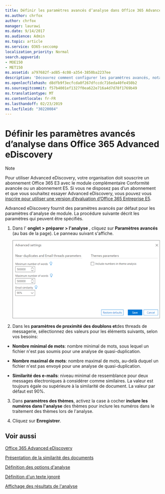 ```yaml
---
title: Définir les paramètres avancés d’analyse dans Office 365 Advanced eDiscovery
ms.author: chrfox
author: chrfox
manager: laurawi
ms.date: 9/14/2017
ms.audience: Admin
ms.topic: article
ms.service: O365-seccomp
localization_priority: Normal
search.appverid:
- MOE150
- MET150
ms.assetid: a797682f-ad85-4c08-a354-3850ba2237ee
description: 'Découvrez comment configurer les paramètres avancés, notamment les doublons, les threads de messagerie et les thèmes, pour le processus Analyze dans Office 365 Advanced eDiscovery. '
ms.openlocfilehash: d8dfb9f3ecfcda0f267dfccdc716eda40fe450b2
ms.sourcegitcommit: f57b4001ef1327f0ea622e716a4d7d78f1769b49
ms.translationtype: MT
ms.contentlocale: fr-FR
ms.lasthandoff: 02/23/2019
ms.locfileid: "30220084"
---
```

# <a name="set-analyze-advanced-settings-in-office-365-advanced-ediscovery"></a>Définir les paramètres avancés d’analyse dans Office 365 Advanced eDiscovery

> [!NOTE]
> Pour utiliser Advanced eDiscovery, votre organisation doit souscrire un abonnement Office 365 E3 avec le module complémentaire Conformité avancée ou un abonnement E5. Si vous ne disposez pas d’un abonnement et que vous souhaitez essayer Advanced eDiscovery, vous pouvez vous [inscrire pour utiliser une version d’évaluation d’Office 365 Entreprise E5](https://go.microsoft.com/fwlink/p/?LinkID=698279). 
  
Advanced eDiscovery fournit des paramètres avancés par défaut pour les paramètres d'analyse de module. La procédure suivante décrit les paramètres qui peuvent être spécifiés.
  
1. Dans l' **onglet \> préparer \> l'analyse** , cliquez sur **Paramètres avancés** (au bas de la page). Le panneau suivant s'affiche. 
    
    ![Paramètres avancés Définir l’analyse](media/c9ea3017-e19a-456b-a742-c3d07121a3f6.png)
  
2. Dans les **paramètres de proximité des doublons et**des threads de messagerie, sélectionnez des valeurs pour les éléments suivants, selon vos besoins:
    
  - **Nombre minimal de mots**: nombre minimal de mots, sous lequel un fichier n'est pas soumis pour une analyse de quasi-duplication. 
    
  - **Nombre maximal de mots**: nombre maximal de mots, au-delà duquel un fichier n'est pas envoyé pour une analyse de quasi-duplication.
    
  - **Similarité des e-mails**: niveau minimal de ressemblance pour deux messages électroniques à considérer comme similaires. La valeur est toujours égale ou supérieure à la similarité de document. La valeur par défaut est 90%.
    
3. Dans **paramètres des thèmes**, activez la case à cocher **inclure les numéros dans l'analyse** des thèmes pour inclure les numéros dans le traitement des thèmes lors de l'analyse. 
    
4. Cliquez sur **Enregistrer**. 
    
## <a name="see-also"></a>Voir aussi

[Office 365 Advanced eDiscovery](office-365-advanced-ediscovery.md)
  
[Présentation de la similarité des documents](understand-document-similarity-in-advanced-ediscovery.md)
  
[Définition des options d'analyse](set-analyze-options-in-advanced-ediscovery.md)
  
[Définition d'un texte ignoré](set-ignore-text-in-advanced-ediscovery.md)
  
[Affichage des résultats de l'analyse](view-analyze-results-in-advanced-ediscovery.md)

